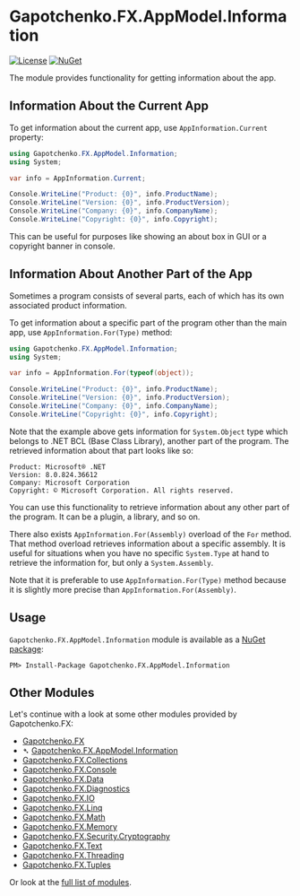 ﻿# Gapotchenko.FX.AppModel.Information

[![License](https://img.shields.io/badge/license-MIT-green.svg)](../../../../../LICENSE)
[![NuGet](https://img.shields.io/nuget/v/Gapotchenko.FX.AppModel.Information.svg)](https://www.nuget.org/packages/Gapotchenko.FX.AppModel.Information)

The module provides functionality for getting information about the app.

## Information About the Current App

To get information about the current app, use `AppInformation.Current` property:

``` C#
using Gapotchenko.FX.AppModel.Information;
using System;

var info = AppInformation.Current;

Console.WriteLine("Product: {0}", info.ProductName);
Console.WriteLine("Version: {0}", info.ProductVersion);
Console.WriteLine("Company: {0}", info.CompanyName);
Console.WriteLine("Copyright: {0}", info.Copyright);
```

This can be useful for purposes like showing an about box in GUI or a copyright banner in console.

## Information About Another Part of the App

Sometimes a program consists of several parts, each of which has its own associated product information.

To get information about a specific part of the program other than the main app, use `AppInformation.For(Type)` method:

``` C#
using Gapotchenko.FX.AppModel.Information;
using System;

var info = AppInformation.For(typeof(object));

Console.WriteLine("Product: {0}", info.ProductName);
Console.WriteLine("Version: {0}", info.ProductVersion);
Console.WriteLine("Company: {0}", info.CompanyName);
Console.WriteLine("Copyright: {0}", info.Copyright);
```

Note that the example above gets information for `System.Object` type which belongs to .NET BCL (Base Class Library), another part of the program.
The retrieved information about that part looks like so:

```
Product: Microsoft® .NET
Version: 8.0.824.36612
Company: Microsoft Corporation
Copyright: © Microsoft Corporation. All rights reserved.
```

You can use this functionality to retrieve information about any other part of the program.
It can be a plugin, a library, and so on.

There also exists `AppInformation.For(Assembly)` overload of the `For` method.
That method overload retrieves information about a specific assembly.
It is useful for situations when you have no specific `System.Type` at hand to retrieve the information for, but only a `System.Assembly`.

Note that it is preferable to use `AppInformation.For(Type)` method because it is slightly more precise than `AppInformation.For(Assembly)`.

## Usage

`Gapotchenko.FX.AppModel.Information` module is available as a [NuGet package](https://nuget.org/packages/Gapotchenko.FX.AppModel.Information):

```
PM> Install-Package Gapotchenko.FX.AppModel.Information
```

## Other Modules

Let's continue with a look at some other modules provided by Gapotchenko.FX:

- [Gapotchenko.FX](../../Gapotchenko.FX#readme)
- &#x27B4; [Gapotchenko.FX.AppModel.Information](../Gapotchenko.FX.AppModel.Information#readme)
- [Gapotchenko.FX.Collections](../../Gapotchenko.FX.Collections#readme)
- [Gapotchenko.FX.Console](../../Gapotchenko.FX.Console#readme)
- [Gapotchenko.FX.Data](../../Data/Encoding/Gapotchenko.FX.Data.Encoding#readme)
- [Gapotchenko.FX.Diagnostics](../../Diagnostics/Gapotchenko.FX.Diagnostics.CommandLine#readme)
- [Gapotchenko.FX.IO](../../Gapotchenko.FX.IO#readme)
- [Gapotchenko.FX.Linq](../../Linq/Gapotchenko.FX.Linq#readme)
- [Gapotchenko.FX.Math](../../Math/Gapotchenko.FX.Math#readme)
- [Gapotchenko.FX.Memory](../../Gapotchenko.FX.Memory#readme)
- [Gapotchenko.FX.Security.Cryptography](../../Security/Gapotchenko.FX.Security.Cryptography#readme)
- [Gapotchenko.FX.Text](../../Gapotchenko.FX.Text#readme)
- [Gapotchenko.FX.Threading](../../Gapotchenko.FX.Threading#readme)
- [Gapotchenko.FX.Tuples](../../Gapotchenko.FX.Tuples#readme)

Or look at the [full list of modules](../../../..#readme).
